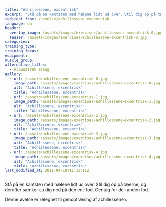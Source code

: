 ```yaml
---
title: "Achillessene, excentrisk"
excerpt: "Stå på en kantsten med hælene lidt ud over. Stil dig op på tæerne, og derefter sænker du dig ned på den ene fod. Gentag for den anden fod."
redirect_from: /oevelse/achillessene-excentrisk
language: da
header:
  overlay_image: /assets/images/exercises/achillessene-excentrisk-0.jpg
  teaser: /assets/images/exercises/achillessene-excentrisk-0.jpg
categories:
training_type: 
training_focus: 
equipment:
muscle_group:
alternative_titles:
  - Albuestræk stang
gallery:
  - url: /assets/achillessene-excentrisk-0.jpg
    image_path: /assets/images/exercises/achillessene-excentrisk-0.jpg
    alt: "Achillessene, excentrisk"
    title: "Achillessene, excentrisk"
  - url: /assets/achillessene-excentrisk-1.jpg
    image_path: /assets/images/exercises/achillessene-excentrisk-1.jpg
    alt: "Achillessene, excentrisk"
    title: "Achillessene, excentrisk"
  - url: /assets/achillessene-excentrisk-2.jpg
    image_path: /assets/images/exercises/achillessene-excentrisk-2.jpg
    alt: "Achillessene, excentrisk"
    title: "Achillessene, excentrisk"
  - url: /assets/achillessene-excentrisk-3.jpg
    image_path: /assets/images/exercises/achillessene-excentrisk-3.jpg
    alt: "Achillessene, excentrisk"
    title: "Achillessene, excentrisk"
  - url: /assets/achillessene-excentrisk-4.jpg
    image_path: /assets/images/exercises/achillessene-excentrisk-4.jpg
    alt: "Achillessene, excentrisk"
    title: "Achillessene, excentrisk"
last_modified_at: 2011-04-19T11:32:11Z
---
```


Stå på en kantsten med hælene lidt ud over. Stil dig op på tæerne, og derefter sænker du dig ned på den ene fod. Gentag for den anden fod.

Denne øvelse er velegnet til genoptræning af achillessenen.
